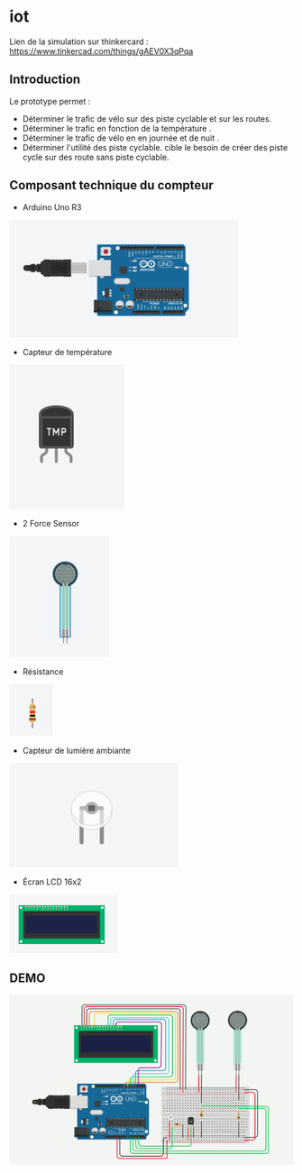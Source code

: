 # iot
Lien de la simulation sur thinkercard : https://www.tinkercad.com/things/gAEV0X3qPqa
## Introduction

Le prototype permet :
  - Déterminer le trafic de vélo sur des piste cyclable et sur les routes.
  - Déterminer le trafic en fonction de la température .
  - Déterminer le trafic de vélo en en journée et de nuit .
  - Déterminer l'utilité des piste cyclable.
  cible le besoin de créer des piste cycle sur des route sans piste cyclable.

  ## Composant technique du compteur 

- Arduino Uno R3

![Screenshot](arduino3.png)


- Capteur de température 

![Screenshot](temp.png)


- 2 Force Sensor


![Screenshot](forces_sensor.png)

- Résistance

![Screenshot](res.png)

- Capteur de lumière ambiante 

![Screenshot](lum.png)

- Écran LCD 16x2 

![Screenshot](lcd.png)



## DEMO

![Screenshot](demo.gif)
